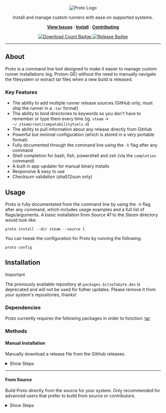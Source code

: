 <!-- Repository Header Begin -->
<div align="center">

<img src="./.assets/Banners/banner.png" alt="Proto Logo">
  
Install and manage custom runners with ease on supported systems.

**[View Issues](https://github.com/Blooym/proto/issues) · [Install](#installation) · [Contributing](https://github.com/Blooym/proto/blob/main/CONTRIBUTING.md)**
  
<a href="#"> 
  <img src="https://img.shields.io/github/downloads/Blooym/proto/total?style=flat" alt="Download Count Badge">
  <img src="https://img.shields.io/github/v/tag/Blooym/proto?color=blue&label=Version&sort=semver&style=flat" alt="Release Badge">
</a>
  
</div>

---

<!-- Repository Header End -->

## About

Proto is a command line tool designed to make it easier to manage custom runner installations (eg. Proton-GE) without the need to manually navigate the filesystem or extract tar files when a new build is released. 

### Key Features

  - The ability to add multiple runner release sources (GitHub only, must ship the runner in a `.tar` format)
  - The ability to bind directories to keywords so you don't have to remember or type them every time (ig. `steam` -> `~/.steam/root/compatabilitytools.d`)
  - The ability to pull information about any release directly from GitHub
  - Powerful but minimal configuration (which is stored in a very portable format)
  - Fully documented through the command line using the `-h` flag after any command
  - Shell completion for bash, fish, powershell and zsh (via the `completion` command)
  - A built in app-updater for manual binary installs
  - Responsive & easy to use
  - Checksum validation (sha512sum only)

## Usage

Proto is fully documentated from the command line by using the `-h` flag after any command, which includes usage examples and a full list of flags/arguments. A basic installation from *Source #1* to the *Steam* directory would look like:
```
proto install --dir steam --source 1
```

You can tweak the configuration for Proto by running the following:
```
proto config
```


## Installation

> [!IMPORTANT]  
> The previously available repository at `packages.bitsofabyte.dev` is deprecated and will not be used for futher updates. Please remove it from your system's repositories, thanks!

### Dependencies

Proto currently requires the following packages in order to function: [tar](https://www.gnu.org/software/tar/)

### Methods

#### Manual Installation

Manually download a release file from the GitHub releases.
<details>  
<summary>Show Steps</summary>
  
1. Download the [newest release](https://github.com/Blooym/proto/releases/latest) for your system/architecture
2. Extract the tar archive and place it somewhere inside of your `$PATH`

If you aren't sure on what architecture you need to download, you should try `amd64` first as it is the most common.

</details>

---

#### From Source

Build Proto directly from the source for your system. Only recommended for advanced users that prefer to build from source or contributors.
<details>  
<summary>Show Steps</summary>

1. Make sure you have [Go](https://go.dev/) installed on your system and setup properly, alternatively use the [Devcontainer](./.devcontainer) setup.
2. Install [GoReleaser](https://goreleaser.com/) if you want to build using the supported buildsystem (Optional unless contributing)
3. Run `make build` to build the binary for your system, or `make build-all` to build for all supported systems. You can optionally use `./build/scripts/upx.sh <file>` to compress the binary with UPX (This is done automatically when using make and having GoReleaser installed with `SKIP_COMPRESS=false` set)
4. You will find all the binaries in the `./dist` directory alongside any other build artifacts.

</details>  
